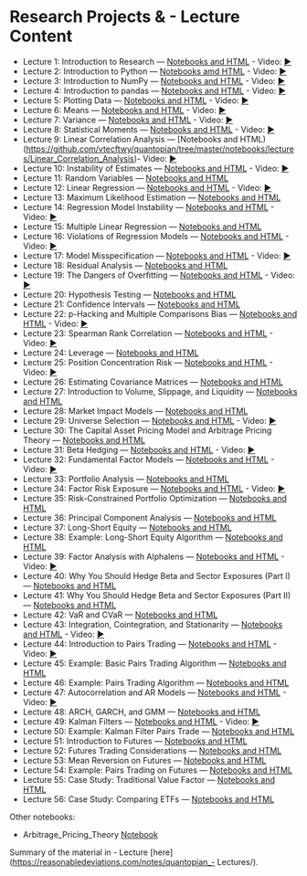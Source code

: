 **Research Projects & - Lecture Content**
===================

- Lecture 1: Introduction to Research — [Notebooks and HTML](https://github.com/vtecftwy/quantopian/blob/master/notebooks/lectures/Introduction_to_Research/) - Video: [▶️](https://www.youtube.com/watch?v=W-TlWzwM208)
- Lecture 2: Introduction to Python — [Notebooks amd HTML](https://github.com/vtecftwy/quantopian/tree/master/notebooks/lectures/Introduction_to_Python) - Video: [▶️](https://www.youtube.com/watch?v=bQUWLkKzpxE)
- Lecture 3: Introduction to NumPy — [Notebooks and HTML](https://github.com/vtecftwy/quantopian/tree/master/notebooks/lectures/Introduction_to_NumPy) - Video: [▶️](https://www.youtube.com/watch?v=48RqKyD6fas)
- Lecture 4: Introduction to pandas — [Notebooks and HTML](https://github.com/vtecftwy/quantopian/tree/master/notebooks/lectures/Introduction_to_Pandas) - Video: [▶️](https://www.youtube.com/watch?v=pAkEuv1lj08)
- Lecture 5: Plotting Data — [Notebooks and HTML](https://github.com/vtecftwy/quantopian/tree/master/notebooks/lectures/Plotting_Data) - Video: [▶️](https://www.youtube.com/watch?v=nKq_wz3Qk8w)
- Lecture 6: Means — [Notebooks and HTML](https://github.com/vtecftwy/quantopian/tree/master/notebooks/lectures/Means) - Video: [▶️](https://www.youtube.com/watch?v=XYbsBsRtCjw)
- Lecture 7: Variance — [Notebooks and HTML](https://github.com/vtecftwy/quantopian/tree/master/notebooks/lectures/Variance) - Video: [▶️](https://www.youtube.com/watch?v=0AWY0odmjSs)
- Lecture 8: Statistical Moments — [Notebooks and HTML](https://github.com/vtecftwy/quantopian/tree/master/notebooks/lectures/Statistical_Moments) - Video: [▶️](https://www.youtube.com/watch?v=mkVA_xUWDI0)
- Lecture 9: Linear Correlation Analysis — [Notebooks and HTML)(https://github.com/vtecftwy/quantopian/tree/master/notebooks/lectures/Linear_Correlation_Analysis)- Video: [▶️](https://www.youtube.com/watch?v=GM76JkrVmRk?t=2m6s)
- Lecture 10: Instability of Estimates — [Notebooks and HTML](https://github.com/vtecftwy/quantopian/tree/master/notebooks/lectures/Instability_of_Estimates) - Video: [▶️](https://www.youtube.com/watch?v=2pbu3_6lF40)
- Lecture 11: Random Variables — [Notebooks and HTML](https://github.com/vtecftwy/quantopian/tree/master/notebooks/lectures/Random_Variables)
- Lecture 12: Linear Regression — [Notebooks and HTML](https://github.com/vtecftwy/quantopian/tree/master/notebooks/lectures/Linear_Regression) - Video: [▶️](https://www.youtube.com/watch?v=Af0l3TQJ3h8?t=3m36s)
- Lecture 13: Maximum Likelihood Estimation — [Notebooks and HTML](https://github.com/vtecftwy/quantopian/tree/master/notebooks/lectures/Maximum_Likelihood_Estimation)
- Lecture 14: Regression Model Instability — [Notebooks and HTML](https://github.com/vtecftwy/quantopian/tree/master/notebooks/lectures/Regression_Model_Instability) - Video: [▶️](https://www.youtube.com/watch?v=HMQ34PfhzGE)
- Lecture 15: Multiple Linear Regression — [Notebooks and HTML](https://github.com/vtecftwy/quantopian/tree/master/notebooks/lectures/Multiple_Linear_Regression)
- Lecture 16: Violations of Regression Models — [Notebooks and HTML](https://github.com/vtecftwy/quantopian/tree/master/notebooks/lectures/Violations_of_Regression_Models) - Video: [▶️](https://www.youtube.com/watch?v=xM94MRs8U3M)
- Lecture 17: Model Misspecification — [Notebooks and HTML](https://github.com/vtecftwy/quantopian/tree/master/notebooks/lectures/Model_Misspecification) - Video: [▶️](https://www.youtube.com/watch?v=t4peS8Ak-sY)
- Lecture 18: Residual Analysis — [Notebooks and HTML](https://github.com/vtecftwy/quantopian/tree/master/notebooks/lectures/Residuals_Analysis)
- Lecture 19: The Dangers of Overfitting — [Notebooks and HTML](https://github.com/vtecftwy/quantopian/tree/master/notebooks/lectures/The_Dangers_of_Overfitting) - Video: [▶️](https://www.youtube.com/watch?v=KNCgvjyKrcw)
- Lecture 20: Hypothesis Testing — [Notebooks and HTML](https://github.com/vtecftwy/quantopian/tree/master/notebooks/lectures/Hypothesis_Testing)
- Lecture 21: Confidence Intervals — [Notebooks and HTML](https://github.com/vtecftwy/quantopian/tree/master/notebooks/lectures/Confidence_Intervals)
- Lecture 22: p-Hacking and Multiple Comparisons Bias — [Notebooks and HTML](https://github.com/vtecftwy/quantopian/tree/master/notebooks/lectures/p-Hacking_and_Multiple_Comparisons_Bias) - Video: [▶️](https://www.youtube.com/watch?v=YiDfbYtgUPc)
- Lecture 23: Spearman Rank Correlation — [Notebooks and HTML](https://github.com/vtecftwy/quantopian/tree/master/notebooks/lectures/Spearman_Rank_Correlation) - Video: [▶️](https://www.youtube.com/watch?v=GM76JkrVmRk?t=25m51s)
- Lecture 24: Leverage — [Notebooks and HTML](https://github.com/vtecftwy/quantopian/tree/master/notebooks/lectures/Leverage)
- Lecture 25: Position Concentration Risk — [Notebooks and HTML](https://github.com/vtecftwy/quantopian/tree/master/notebooks/lectures/Position_Concentration_Risk) - Video: [▶️](https://www.youtube.com/watch?v=I1z7B2_FarQ)
- Lecture 26: Estimating Covariance Matrices — [Notebooks and HTML](https://github.com/vtecftwy/quantopian/tree/master/notebooks/lectures/Estimating_Covariance_Matrices)
- Lecture 27: Introduction to Volume, Slippage, and Liquidity — [Notebooks and HTML](https://github.com/vtecftwy/quantopian/tree/master/notebooks/lectures/Introduction_to_Volume_Slippage_and_Liquidity)
- Lecture 28: Market Impact Models — [Notebooks and HTML](https://github.com/vtecftwy/quantopian/tree/master/notebooks/lectures/Market_Impact_Model)
- Lecture 29: Universe Selection — [Notebooks and HTML](https://github.com/vtecftwy/quantopian/tree/master/notebooks/lectures/Universe_Selection) - Video: [▶️](https://www.youtube.com/watch?v=oa5RhuHVbH0)
- Lecture 30: The Capital Asset Pricing Model and Arbitrage Pricing Theory — [Notebooks and HTML](https://github.com/vtecftwy/quantopian/tree/master/notebooks/lectures/CAPM_and_Arbitrage_Pricing_Theory)
- Lecture 31: Beta Hedging — [Notebooks and HTML](https://github.com/vtecftwy/quantopian/tree/master/notebooks/lectures/Beta_Hedging) - Video: [▶️](https://www.youtube.com/watch?v=Af0l3TQJ3h8?t=22m14s)
- Lecture 32: Fundamental Factor Models — [Notebooks and HTML](https://github.com/vtecftwy/quantopian/tree/master/notebooks/lectures/Fundamental_Factor_Models) - Video: [▶️](https://www.youtube.com/watch?v=P16zDtf0CE0)
- Lecture 33: Portfolio Analysis — [Notebooks and HTML](https://github.com/vtecftwy/quantopian/tree/master/notebooks/lectures/Portfolio_Analysis)
- Lecture 34: Factor Risk Exposure — [Notebooks and HTML](https://github.com/vtecftwy/quantopian/tree/master/notebooks/lectures/Factor_Risk_Exposure) - Video: [▶️](https://www.youtube.com/watch?v=Ep8Y5JfQoRg)
- Lecture 35: Risk-Constrained Portfolio Optimization — [Notebooks and HTML](https://github.com/vtecftwy/quantopian/tree/master/notebooks/lectures/Factor_Based_Risk_Management)
- Lecture 36: Principal Component Analysis — [Notebooks and HTML](https://github.com/vtecftwy/quantopian/tree/master/notebooks/lectures/PCA)
- Lecture 37: Long-Short Equity — [Notebooks and HTML](https://github.com/vtecftwy/quantopian/tree/master/notebooks/lectures/Long-Short_Equity)
- Lecture 38: Example: Long-Short Equity Algorithm — [Notebooks and HTML](https://github.com/vtecftwy/quantopian/tree/master/notebooks/lectures/Long-Short_Equity)
- Lecture 39: Factor Analysis with Alphalens — [Notebooks and HTML](https://github.com/vtecftwy/quantopian/tree/master/notebooks/lectures/Factor_Analysis) - Video: [▶️](https://www.youtube.com/watch?v=v5IYcBxMDYE)
- Lecture 40: Why You Should Hedge Beta and Sector Exposures (Part I) — [Notebooks and HTML](https://github.com/vtecftwy/quantopian/tree/master/notebooks/lectures/Why_Hedge_I)
- Lecture 41: Why You Should Hedge Beta and Sector Exposures (Part II) — [Notebooks and HTML](https://github.com/vtecftwy/quantopian/tree/master/notebooks/lectures/Why_Hedge_II)
- Lecture 42: VaR and CVaR — [Notebooks and HTML](https://github.com/vtecftwy/quantopian/tree/master/notebooks/lectures/VaR_and_CVaR)
- Lecture 43: Integration, Cointegration, and Stationarity — [Notebooks and HTML](https://github.com/vtecftwy/quantopian/tree/master/notebooks/lectures/Integration_Cointegration_and_Stationarity) - Video: [▶️](https://www.youtube.com/watch?v=Pn_RiDbK82M)
- Lecture 44: Introduction to Pairs Trading — [Notebooks and HTML](https://github.com/vtecftwy/quantopian/tree/master/notebooks/lectures/Introduction_to_Pairs_Trading) - Video: [▶️](https://www.youtube.com/watch?v=JTucMRYMOyY)
- Lecture 45: Example: Basic Pairs Trading Algorithm — [Notebooks and HTML](https://github.com/vtecftwy/quantopian/tree/master/notebooks/lectures/Introduction_to_Pairs_Trading)
- Lecture 46: Example: Pairs Trading Algorithm — [Notebooks and HTML](https://github.com/vtecftwy/quantopian/tree/master/notebooks/lectures/Introduction_to_Pairs_Trading)
- Lecture 47: Autocorrelation and AR Models — [Notebooks and HTML](https://github.com/vtecftwy/quantopian/tree/master/notebooks/lectures/Autocorrelation_and_AR_Models) - Video: [▶️](https://www.youtube.com/watch?v=fnrSZvla51Y)
- Lecture 48: ARCH, GARCH, and GMM — [Notebooks and HTML](https://github.com/vtecftwy/quantopian/tree/master/notebooks/lectures/ARCH_GARCH_and_GMM)
- Lecture 49: Kalman Filters — [Notebooks and HTML](https://github.com/vtecftwy/quantopian/tree/master/notebooks/lectures/Kalman_Filters) - Video: [▶️](https://www.youtube.com/watch?v=RxIdLu18SsE)
- Lecture 50: Example: Kalman Filter Pairs Trade — [Notebooks and HTML](https://github.com/vtecftwy/quantopian/tree/master/notebooks/lectures/Kalman_Filters)
- Lecture 51: Introduction to Futures — [Notebooks and HTML](https://github.com/vtecftwy/quantopian/tree/master/notebooks/lectures/Introduction_to_Futures)
- Lecture 52: Futures Trading Considerations — [Notebooks and HTML](https://github.com/vtecftwy/quantopian/tree/master/notebooks/lectures/Futures_Trading_Considerations)
- Lecture 53: Mean Reversion on Futures — [Notebooks and HTML](https://github.com/vtecftwy/quantopian/tree/master/notebooks/lectures/Mean_Reversion_on_Futures)
- Lecture 54: Example: Pairs Trading on Futures — [Notebooks and HTML](https://github.com/vtecftwy/quantopian/tree/master/notebooks/lectures/Introduction_to_Pairs_Trading)
- Lecture 55: Case Study: Traditional Value Factor — [Notebooks and HTML](https://github.com/vtecftwy/quantopian/tree/master/notebooks/lectures/Case_Study_Traditional_Value_Factor)
- Lecture 56: Case Study: Comparing ETFs — [Notebooks and HTML](https://github.com/vtecftwy/quantopian/tree/master/notebooks/lectures/Case_Study_Comparing_ETFs)


Other notebooks:
- Arbitrage_Pricing_Theory [Notebook](https://github.com/vtecftwy/quantopian/tree/master/notebooks/lectures/Arbitrage_Pricing_Theory)


Summary of the material in - Lecture [here](https://reasonabledeviations.com/notes/quantopian_- Lectures/).